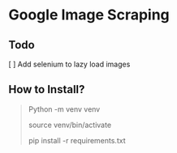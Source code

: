 # Google Image Scraping

## Todo
[ ] Add selenium to lazy load images

## How to Install?

> Python -m venv venv
>
> source venv/bin/activate
>
> pip install -r requirements.txt